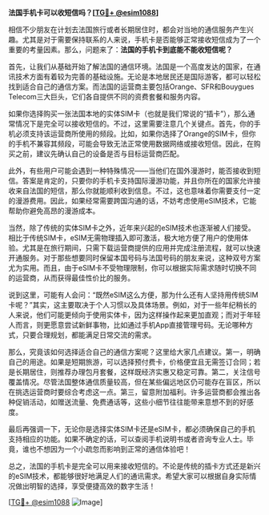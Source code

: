 **法国手机卡可以收短信吗？[[TG💪+ @esim1088](https://t.me/s/esim1088)]**

相信不少朋友在计划去法国旅行或者长期居住时，都会对当地的通信服务产生兴趣。尤其是对于需要保持联系的人来说，手机卡是否能够正常接收短信成为了一个重要的考量因素。那么，问题来了：**法国的手机卡到底能不能收短信呢？**

首先，让我们从基础开始了解法国的通信环境。法国是一个高度发达的国家，在通讯技术方面有着较为完善的基础设施。无论是本地居民还是国际游客，都可以轻松找到适合自己的通信方案。而法国的运营商主要包括Orange、SFR和Bouygues Telecom三大巨头，它们各自提供不同的资费套餐和服务内容。

如果你选择购买一张法国本地的实体SIM卡（也就是我们常说的“插卡”），那么通常情况下是完全可以接收短信的。不过，这里需要注意几个关键点。首先，你的手机必须支持该运营商所使用的频段。比如，如果你选择了Orange的SIM卡，但你的手机不兼容其频段，可能会导致无法正常使用数据网络或接收短信。因此，在购买之前，建议先确认自己的设备是否与目标运营商匹配。

此外，有些用户可能会遇到一种特殊情况——当他们在国外漫游时，能否接收到短信。答案是肯定的，只要你的手机卡支持国际漫游功能，并且你所在的国家允许接收来自法国的短信，那么你就能顺利收到信息。不过，这也意味着你需要支付一定的漫游费用。因此，如果经常需要跨国沟通的话，不妨考虑使用eSIM技术，它能帮助你避免高昂的漫游成本。

当然，除了传统的实体SIM卡之外，近年来兴起的eSIM技术也逐渐被人们接受。相比于传统SIM卡，eSIM无需物理插入即可激活，极大地方便了用户的使用体验。尤其是在旅行期间，只需下载运营商提供的应用并完成注册流程，就可以快速开通服务。对于那些想要同时保留本国号码与法国号码的朋友来说，这种双号方案尤为实用。而且，由于eSIM卡不受物理限制，你可以根据实际需求随时切换不同的运营商，从而获得最佳性价比的服务。

说到这里，可能有人会问：“既然eSIM这么方便，那为什么还有人坚持用传统SIM卡呢？”其实，这主要取决于个人习惯以及具体场景。例如，对于一些年纪稍长的人来说，他们可能更倾向于使用实体卡，因为这样操作起来更加直观；而对于年轻人而言，则更愿意尝试新鲜事物，比如通过手机App直接管理号码。无论哪种方式，只要合理规划，都能满足日常交流的需求。

那么，究竟该如何选择适合自己的通信方案呢？这里给大家几点建议。第一，明确自己的用途。如果是短期旅游，可以选择预付费卡，价格便宜且无需签订合同；若是长期居住，则推荐办理包月套餐，这样既经济实惠又稳定可靠。第二，关注信号覆盖情况。尽管法国整体通信质量较高，但在某些偏远地区仍可能存在盲区，所以在挑选运营商时要综合考虑这一点。第三，留意附加福利。许多运营商都会推出各种促销活动，如赠送流量、免费通话等，这些小细节往往能带来意想不到的好感度。

最后再强调一下，无论你是选择实体SIM卡还是eSIM卡，都必须确保自己的手机支持相应的功能。如果不确定的话，可以查阅手机说明书或者咨询专业人士。毕竟，谁也不想因为一个小疏忽而影响到正常的通信体验吧！

总之，法国的手机卡是完全可以用来接收短信的。不论是传统的插卡方式还是新兴的eSIM技术，都能够很好地满足人们的通讯需求。希望大家可以根据自身实际情况做出明智的选择，享受便捷高效的数字生活！ 

[[TG💪+ @esim1088](https://t.me/s/esim1088) ![Image](https://i.postimg.cc/4NQfJmqS/Snipaste-2025-05-13-00-14-12.png)]
